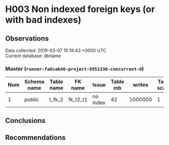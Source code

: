 # H003 Non indexed foreign keys (or with bad indexes) #

## Observations ##
Data collected: 2019-03-07 15:19:43 +0000 UTC  
Current database: dbname  

### Master (`runner-fa6cab46-project-9951336-concurrent-0`) ###

  

Num | Schema name | Table name | FK name | Issue | Table mb | writes | Table scans | Parent name | Parent mb | Parent writes | Cols list | Indexdef
----|-------------|------------|---------|-------|----------|--------|-------------|-------------|-----------|---------------|-----------|----------
1 |public |t_fk_2 |fk_t2_t1 |no index |42 |1000000 |1 |t_fk_1 |35 |1000001 |[t1_id] |<no value>




## Conclusions ##


## Recommendations ##

